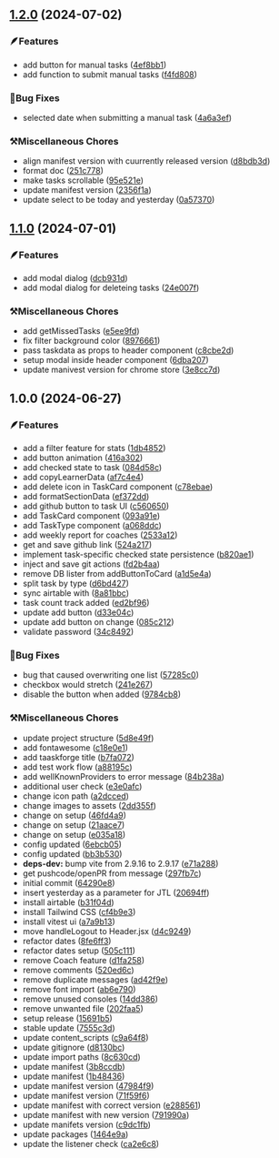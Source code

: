 ## [1.2.0](https://github.com/XavierJ96/taskforge/compare/v1.1.0...v1.2.0) (2024-07-02)

### 🪶Features

* add button for manual tasks ([4ef8bb1](https://github.com/XavierJ96/taskforge/commit/4ef8bb124ef019a28ff5320c005126437e52f657))
* add function to submit manual tasks ([f4fd808](https://github.com/XavierJ96/taskforge/commit/f4fd80832c719568038012b6efb40ed1cbe1e2e9))

### 🐛Bug Fixes

* selected date when submitting a manual task ([4a6a3ef](https://github.com/XavierJ96/taskforge/commit/4a6a3efd2137cb80331b680440b035f17b23ebc0))

### ⚒️Miscellaneous Chores

* align manifest version with cuurrently released version ([d8bdb3d](https://github.com/XavierJ96/taskforge/commit/d8bdb3d5cb58d8e8630e77dcafcb2228f32e31db))
* format doc ([251c778](https://github.com/XavierJ96/taskforge/commit/251c778e7f84249548df083b71ebb713aca454b7))
* make tasks scrollable ([95e521e](https://github.com/XavierJ96/taskforge/commit/95e521e8331a7104dd729c1f43f2a351ae000141))
* update manifest version ([2356f1a](https://github.com/XavierJ96/taskforge/commit/2356f1ad0ece0836761d871c7e728dd20c63aaf7))
* update select to be today and yesterday ([0a57370](https://github.com/XavierJ96/taskforge/commit/0a57370f2698061bd1679d5fd6153de8cafd8a9c))

## [1.1.0](https://github.com/XavierJ96/taskforge/compare/v1.0.0...v1.1.0) (2024-07-01)

### 🪶Features

* add modal dialog ([dcb931d](https://github.com/XavierJ96/taskforge/commit/dcb931dfdc73403c4c9dc81de1b87d0d70f7f938))
* add modal dialog for deleteing tasks ([24e007f](https://github.com/XavierJ96/taskforge/commit/24e007fb86b467fabfd8b985259102978283275e))

### ⚒️Miscellaneous Chores

* add getMissedTasks ([e5ee9fd](https://github.com/XavierJ96/taskforge/commit/e5ee9fd1ad55d4c8bae09a931ae55f110cdceec3))
* fix filter background color ([8976661](https://github.com/XavierJ96/taskforge/commit/8976661b845d84ce292b81d761b8d1077acb11f9))
* pass taskdata as props to header component ([c8cbe2d](https://github.com/XavierJ96/taskforge/commit/c8cbe2d8d770c15066f4ec0122da60fc2873bf90))
* setup modal inside header component ([6dba207](https://github.com/XavierJ96/taskforge/commit/6dba2070efa96a86fe5eda8b336afdf84e2151b6))
* update manivest version for chrome store ([3e8cc7d](https://github.com/XavierJ96/taskforge/commit/3e8cc7dc6db683b8a61e09d407b98f052a23e462))

## 1.0.0 (2024-06-27)

### 🪶Features

* add a filter feature for stats ([1db4852](https://github.com/XavierJ96/taskforge/commit/1db4852184879734d27d872dec67471be0afb6ff))
* add button animation ([416a302](https://github.com/XavierJ96/taskforge/commit/416a30271996d743ac1536263032d9b1e7c523b0))
* add checked state to task ([084d58c](https://github.com/XavierJ96/taskforge/commit/084d58c34f9fc14154d262d615acd078ee260488))
* add copyLearnerData ([af7c4e4](https://github.com/XavierJ96/taskforge/commit/af7c4e4fb29436a42f1014549eefec5414756a20))
* add delete icon in TaskCard component ([c78ebae](https://github.com/XavierJ96/taskforge/commit/c78ebae0fa339636ac3429c43ec63258223db2e2))
* add formatSectionData ([ef372dd](https://github.com/XavierJ96/taskforge/commit/ef372ddcae3eb1dcd570de2e4577dd356c137b56))
* add github button to task UI ([c560650](https://github.com/XavierJ96/taskforge/commit/c560650ba96ef3e0f97fd8f7a53287c8604a5094))
* add TaskCard component ([093a91e](https://github.com/XavierJ96/taskforge/commit/093a91e2a130adb67fffb3ba6441359e3aff97ab))
* add TaskType component ([a068ddc](https://github.com/XavierJ96/taskforge/commit/a068ddc64bd90ee2613cc4162fdaff5bbf432539))
* add weekly report for coaches ([2533a12](https://github.com/XavierJ96/taskforge/commit/2533a12eca18881841831160ce65d1ec4e157113))
* get and save github link ([524a217](https://github.com/XavierJ96/taskforge/commit/524a2176df023fcda81a0ea1519f6e3a4c77f502))
* implement task-specific checked state persistence ([b820ae1](https://github.com/XavierJ96/taskforge/commit/b820ae177e6f7e001d82ad5907b1bcf61c038385))
* inject and save git actions ([fd2b4aa](https://github.com/XavierJ96/taskforge/commit/fd2b4aa829e6465e00ee0c332ca06bb57e56e336))
* remove DB lister from addButtonToCard ([a1d5e4a](https://github.com/XavierJ96/taskforge/commit/a1d5e4a75e56c1240d71517594a9af271914c09c))
* split task by type ([d6bd427](https://github.com/XavierJ96/taskforge/commit/d6bd42791ea556e25c9e320b2c6f7d12580444ef))
* sync airtable with ([8a81bbc](https://github.com/XavierJ96/taskforge/commit/8a81bbc837c74e52981af4d5f68d3fa56f70a349))
* task count track added ([ed2bf96](https://github.com/XavierJ96/taskforge/commit/ed2bf96bb4ae3e3cd8aef3aee55f6267a4e73417))
* update add button ([d33e04c](https://github.com/XavierJ96/taskforge/commit/d33e04cbd014f7d25ce16d4a827adf98eef4c42c))
* update add button on change ([085c212](https://github.com/XavierJ96/taskforge/commit/085c2128b2a163bd2c76c1a6211774edb5d85eae))
* validate password ([34c8492](https://github.com/XavierJ96/taskforge/commit/34c849230f35d02f9ba71690afd66a6bb693abd8))

### 🐛Bug Fixes

* bug that caused  overwriting one list ([57285c0](https://github.com/XavierJ96/taskforge/commit/57285c0d4a7f2ea4243456f48ab715c3c137f186))
* checkbox would stretch ([241e267](https://github.com/XavierJ96/taskforge/commit/241e26727c887ddabd813185f010c03bce6cbb4b))
* disable the button when added ([9784cb8](https://github.com/XavierJ96/taskforge/commit/9784cb8350a8cb6555f4c5a7cc8a1e18276bb6b6))

### ⚒️Miscellaneous Chores

*  update project structure ([5d8e49f](https://github.com/XavierJ96/taskforge/commit/5d8e49fa0bd6a39c91e913d66db77a0f25fb5ab4))
* add fontawesome ([c18e0e1](https://github.com/XavierJ96/taskforge/commit/c18e0e1b1e1c76ace207ecdbc5cb73c426213669))
* add taaskforge title ([b7fa072](https://github.com/XavierJ96/taskforge/commit/b7fa0727bff008a2f607fee99863f3843b69cb27))
* add test work flow ([a88195c](https://github.com/XavierJ96/taskforge/commit/a88195c87e07c5ff07c1c7f95a9ec8ea203af580))
* add wellKnownProviders to error message ([84b238a](https://github.com/XavierJ96/taskforge/commit/84b238ae18e16f02ce9701ddb437c50c965db1ce))
* additional user check ([e3e0afc](https://github.com/XavierJ96/taskforge/commit/e3e0afc74196e24f07692ecd31c2eed153e3019a))
* change icon path ([a2dcced](https://github.com/XavierJ96/taskforge/commit/a2dcced7f9167195d2cd8024e6346a7b9d04e860))
* change images to assets ([2dd355f](https://github.com/XavierJ96/taskforge/commit/2dd355f550d361dd37a87f2fabcfe806cf6ee663))
* change on setup ([46fd4a9](https://github.com/XavierJ96/taskforge/commit/46fd4a949b1204930000bab7f1f53fa6daa38bf3))
* change on setup ([21aace7](https://github.com/XavierJ96/taskforge/commit/21aace7f66c8f0844c9518e5e48acdd17848e7c1))
* change on setup ([e035a18](https://github.com/XavierJ96/taskforge/commit/e035a182efc6fca4d8ecb9eb4ead6a75b851af41))
* config updated ([6ebcb05](https://github.com/XavierJ96/taskforge/commit/6ebcb05e19eda15320606814d8a552aa2e01e1ae))
* config updated ([bb3b530](https://github.com/XavierJ96/taskforge/commit/bb3b530d11cb9e09992f0ef286e9c55ce89a272b))
* **deps-dev:** bump vite from 2.9.16 to 2.9.17 ([e71a288](https://github.com/XavierJ96/taskforge/commit/e71a288837b3f790df35c1e8abc29d08eb8aa949))
* get pushcode/openPR from message ([297fb7c](https://github.com/XavierJ96/taskforge/commit/297fb7ce60d9edd21badc249ee7a02471dbb0561))
* initial commit ([64290e8](https://github.com/XavierJ96/taskforge/commit/64290e86662cdef5d3817ea58d394a6ecab22aaf))
* insert yesterday as a parameter for JTL ([20694ff](https://github.com/XavierJ96/taskforge/commit/20694ff802d152cd920f9c1c876efeab3b53d154))
* install airtable ([b31f04d](https://github.com/XavierJ96/taskforge/commit/b31f04d691a0f0951a0b8fc40aab2e679ceb37f9))
* install Tailwind CSS ([cf4b9e3](https://github.com/XavierJ96/taskforge/commit/cf4b9e3ab61f7c3a471b09d0bd9ad6f997010bc0))
* install vitest ui ([a7a9b13](https://github.com/XavierJ96/taskforge/commit/a7a9b13050195da7d2db115754ef38ab54ab72f4))
* move handleLogout to Header.jsx ([d4c9249](https://github.com/XavierJ96/taskforge/commit/d4c9249bded9b00a31fad20b2abac74fe3b67c10))
* refactor dates ([8fe6ff3](https://github.com/XavierJ96/taskforge/commit/8fe6ff3722f36d3021956aa76e2f4b106e927f46))
* refactor dates setup ([505c111](https://github.com/XavierJ96/taskforge/commit/505c111ca7afc3103045252b3c82f71e80d50e53))
* remove Coach feature ([d1fa258](https://github.com/XavierJ96/taskforge/commit/d1fa2585906b13e19d85a8da0a1c808e899ffcdb))
* remove comments ([520ed6c](https://github.com/XavierJ96/taskforge/commit/520ed6c167320269e8e86514aad42ffbd86a56f4))
* remove duplicate messages ([ad42f9e](https://github.com/XavierJ96/taskforge/commit/ad42f9e76d3a016e301983145593b0b6307cb39d))
* remove font import ([ab6e790](https://github.com/XavierJ96/taskforge/commit/ab6e790a6d01e9b61835ea9e1e35ea93e3f9f5ed))
* remove unused consoles ([14dd386](https://github.com/XavierJ96/taskforge/commit/14dd386fd93d34a6afa65747b1627f6dccc74ab0))
* remove unwanted file ([202faa5](https://github.com/XavierJ96/taskforge/commit/202faa5d661258bb20ca714476db1c13f5176255))
* setup release ([15691b5](https://github.com/XavierJ96/taskforge/commit/15691b50a4e3bfea0ce1c1f89789cbe3a1e11596))
* stable update ([7555c3d](https://github.com/XavierJ96/taskforge/commit/7555c3df1bd4e954500b40145ad73c13f13de94a))
* update content_scripts ([c9a64f8](https://github.com/XavierJ96/taskforge/commit/c9a64f8128b1d4299fd1b4acd526a5bd0e030862))
* update gitignore ([d8130bc](https://github.com/XavierJ96/taskforge/commit/d8130bc857542a5a8336b3e96f0f65c6b230dd2a))
* update import paths ([8c630cd](https://github.com/XavierJ96/taskforge/commit/8c630cd2a6e5f78a214a9c1067167cceb8dcda7c))
* update manifest ([3b8ccdb](https://github.com/XavierJ96/taskforge/commit/3b8ccdbd4d5e68cc8bb2b75a73e071cf8c57aa44))
* update manifest ([1b48436](https://github.com/XavierJ96/taskforge/commit/1b48436596c26e3a13015aaa9190827c995d506d))
* update manifest version ([47984f9](https://github.com/XavierJ96/taskforge/commit/47984f9224e9c561c98f68d213d6045bc1d9ad58))
* update manifest version ([71f59f6](https://github.com/XavierJ96/taskforge/commit/71f59f69540a49897ba78e11a13710a2eb0cb3fc))
* update manifest with correct version ([e288561](https://github.com/XavierJ96/taskforge/commit/e288561449d5af77fc2c49a7e0fad1340b227f09))
* update manifest with new version ([791990a](https://github.com/XavierJ96/taskforge/commit/791990a46d70e4866f9496ef390b11c8a2d9cece))
* update manifets version ([c9dc1fb](https://github.com/XavierJ96/taskforge/commit/c9dc1fb09aca358ec9674908e253db16193f32e1))
* update packages ([1464e9a](https://github.com/XavierJ96/taskforge/commit/1464e9aa9d1b9d124cdc39f9e2169f3acdced577))
* update the listener check ([ca2e6c8](https://github.com/XavierJ96/taskforge/commit/ca2e6c816bb2a6404ccc3c0873fd72840a37efd9))
